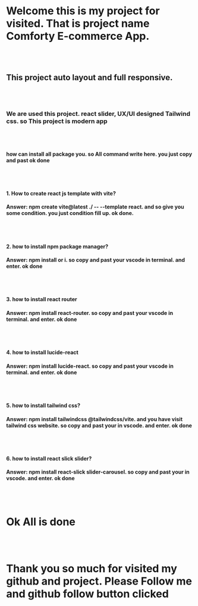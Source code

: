 
<h1>Welcome this is my project for visited. That is project name Comforty E-commerce App.</h1>
</br>
</br>
<h2>This project auto layout and full responsive.</h2>
</br>
</br>
<h3>We are used this project. react slider, UX/UI designed Tailwind css. so This project is modern app</h3>
</br>
</br>
<h4>how can install all package you. so All command write here. you just copy and past ok done</h4>

</br>
</br>
<h4>1. How to create react js template with vite?</h4>
<h4>Answer: npm create vite@latest ./ -- --template react. and so give you some condition. you just condition fill up. ok done.</h4>



</br>
</br>
<h4>2. how to install npm package manager?</h4>
<h4>Answer: npm install or i. so copy and past your vscode in terminal. and enter. ok done</h4>


</br>
</br>
<h4>3. how to install react router</h4>
<h4>Answer: npm install react-router. so copy and past your vscode in terminal. and enter. ok done</h4>


</br>
</br>
<h4>4. how to install lucide-react</h4>
<h4>Answer: npm install lucide-react. so copy and past your vscode in terminal. and enter. ok done</h4>



</br>
</br>
<h4>5. how to install tailwind css?</h4>
<h4>Answer: npm install tailwindcss @tailwindcss/vite. and you have visit tailwind css website. so copy and past your in vscode. and enter. ok done</h4>



</br>
</br>
<h4>6. how to install react slick slider?</h4>
<h4>Answer: npm install react-slick slider-carousel. so copy and past your in vscode. and enter. ok done</h4>



</br>
</br>
<h1>Ok All is done</h1>

</br>
</br>
<h1>Thank you so much for visited my github and project. Please Follow me and github follow button clicked</h1>




